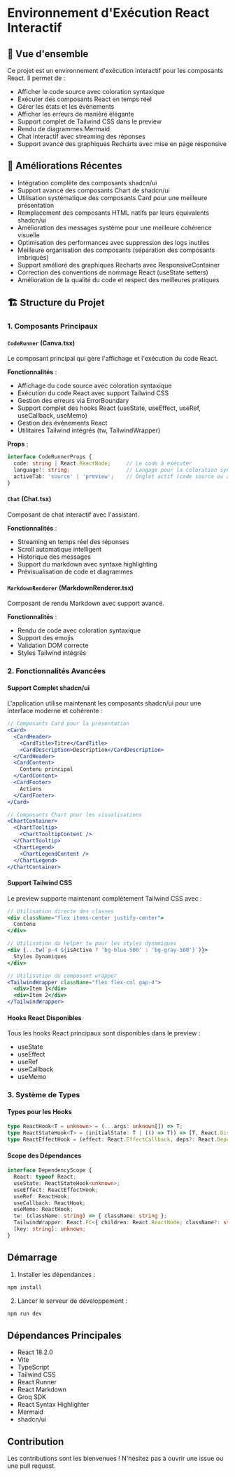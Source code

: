 # Environnement d'Exécution React Interactif

## 🎯 Vue d'ensemble

Ce projet est un environnement d'exécution interactif pour les composants React. Il permet de :
- Afficher le code source avec coloration syntaxique
- Exécuter des composants React en temps réel
- Gérer les états et les événements
- Afficher les erreurs de manière élégante
- Support complet de Tailwind CSS dans le preview
- Rendu de diagrammes Mermaid
- Chat interactif avec streaming des réponses
- Support avancé des graphiques Recharts avec mise en page responsive

## 🚀 Améliorations Récentes

- Intégration complète des composants shadcn/ui
- Support avancé des composants Chart de shadcn/ui
- Utilisation systématique des composants Card pour une meilleure présentation
- Remplacement des composants HTML natifs par leurs équivalents shadcn/ui
- Amélioration des messages système pour une meilleure cohérence visuelle
- Optimisation des performances avec suppression des logs inutiles
- Meilleure organisation des composants (séparation des composants imbriqués)
- Support amélioré des graphiques Recharts avec ResponsiveContainer
- Correction des conventions de nommage React (useState setters)
- Amélioration de la qualité du code et respect des meilleures pratiques

## 🏗️ Structure du Projet

### 1. Composants Principaux

#### `CodeRunner` (Canva.tsx)
Le composant principal qui gère l'affichage et l'exécution du code React.

**Fonctionnalités** :
- Affichage du code source avec coloration syntaxique
- Exécution du code React avec support Tailwind CSS
- Gestion des erreurs via ErrorBoundary
- Support complet des hooks React (useState, useEffect, useRef, useCallback, useMemo)
- Gestion des événements React
- Utilitaires Tailwind intégrés (tw, TailwindWrapper)

**Props** :
```typescript
interface CodeRunnerProps {
  code: string | React.ReactNode;     // Le code à exécuter
  language?: string;                  // Langage pour la coloration syntaxique
  activeTab: 'source' | 'preview';    // Onglet actif (code source ou aperçu)
}
```

#### `Chat` (Chat.tsx)
Composant de chat interactif avec l'assistant.

**Fonctionnalités** :
- Streaming en temps réel des réponses
- Scroll automatique intelligent
- Historique des messages
- Support du markdown avec syntaxe highlighting
- Prévisualisation de code et diagrammes

#### `MarkdownRenderer` (MarkdownRenderer.tsx)
Composant de rendu Markdown avec support avancé.

**Fonctionnalités** :
- Rendu de code avec coloration syntaxique
- Support des emojis
- Validation DOM correcte
- Styles Tailwind intégrés

### 2. Fonctionnalités Avancées

#### Support Complet shadcn/ui
L'application utilise maintenant les composants shadcn/ui pour une interface moderne et cohérente :
```jsx
// Composants Card pour la présentation
<Card>
  <CardHeader>
    <CardTitle>Titre</CardTitle>
    <CardDescription>Description</CardDescription>
  </CardHeader>
  <CardContent>
    Contenu principal
  </CardContent>
  <CardFooter>
    Actions
  </CardFooter>
</Card>

// Composants Chart pour les visualisations
<ChartContainer>
  <ChartTooltip>
    <ChartTooltipContent />
  </ChartTooltip>
  <ChartLegend>
    <ChartLegendContent />
  </ChartLegend>
</ChartContainer>
```

#### Support Tailwind CSS
Le preview supporte maintenant complètement Tailwind CSS avec :
```jsx
// Utilisation directe des classes
<div className="flex items-center justify-center">
  Contenu
</div>

// Utilisation du helper tw pour les styles dynamiques
<div {...tw(`p-4 ${isActive ? 'bg-blue-500' : 'bg-gray-500'}`)}>
  Styles Dynamiques
</div>

// Utilisation du composant wrapper
<TailwindWrapper className="flex flex-col gap-4">
  <div>Item 1</div>
  <div>Item 2</div>
</TailwindWrapper>
```

#### Hooks React Disponibles
Tous les hooks React principaux sont disponibles dans le preview :
- useState
- useEffect
- useRef
- useCallback
- useMemo

### 3. Système de Types

#### Types pour les Hooks
```typescript
type ReactHook<T = unknown> = (...args: unknown[]) => T;
type ReactStateHook<T> = (initialState: T | (() => T)) => [T, React.Dispatch<React.SetStateAction<T>>];
type ReactEffectHook = (effect: React.EffectCallback, deps?: React.DependencyList) => void;
```

#### Scope des Dépendances
```typescript
interface DependencyScope {
  React: typeof React;
  useState: ReactStateHook<unknown>;
  useEffect: ReactEffectHook;
  useRef: ReactHook;
  useCallback: ReactHook;
  useMemo: ReactHook;
  tw: (className: string) => { className: string };
  TailwindWrapper: React.FC<{ children: React.ReactNode; className?: string }>;
  [key: string]: unknown;
}
```

## Démarrage

1. Installer les dépendances :
```bash
npm install
```

2. Lancer le serveur de développement :
```bash
npm run dev
```

## Dépendances Principales

- React 18.2.0
- Vite
- TypeScript
- Tailwind CSS
- React Runner
- React Markdown
- Groq SDK
- React Syntax Highlighter
- Mermaid
- shadcn/ui

## Contribution

Les contributions sont les bienvenues ! N'hésitez pas à ouvrir une issue ou une pull request.
